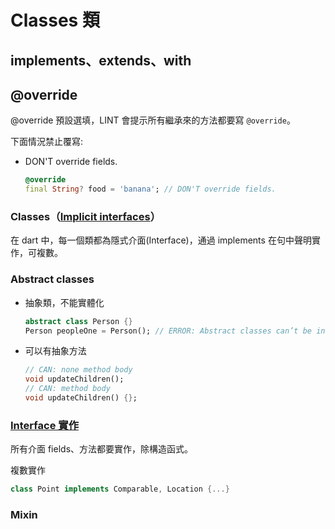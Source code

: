# Classes 類

## implements、extends、with


## @override

@override 預設選填，LINT 會提示所有繼承來的方法都要寫 `@override`。

下面情況禁止覆寫:

- DON'T override fields.
  ```dart
  @override
  final String? food = 'banana'; // DON'T override fields.
  ```

### Classes（[Implicit interfaces](https://dart.dev/guides/language/language-tour#implicit-interfaces)）

在 dart 中，每一個類都為隱式介面(Interface)，通過 implements 在句中聲明實作，可複數。

### Abstract classes

- 抽象類，不能實體化
  ```dart
  abstract class Person {}
  Person peopleOne = Person(); // ERROR: Abstract classes can’t be instantiated.
  ```
- 可以有抽象方法
  ```dart
  // CAN: none method body
  void updateChildren();
  // CAN: method body
  void updateChildren() {};
  ```

### [Interface 實作](https://dart.dev/guides/language/language-tour#implicit-interfaces)

所有介面 fields、方法都要實作，除構造函式。

複數實作

```dart
class Point implements Comparable, Location {...}
```

### Mixin
